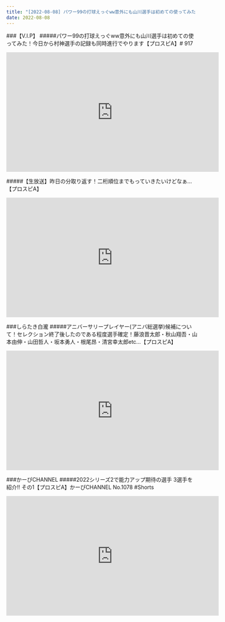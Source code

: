 ```yaml
---
title: "[2022-08-08] パワー99の打球えっぐww意外にも山川選手は初めての使ってみた！今日から村神選手の記録も同時進行でやります【プロスピA】# 917 他"
date: 2022-08-08
---
```

###【V.I.P】
#####パワー99の打球えっぐww意外にも山川選手は初めての使ってみた！今日から村神選手の記録も同時進行でやります【プロスピA】# 917
<iframe width="560" height="315" src="https://www.youtube.com/embed/CqAh1lgu2Nw" frameborder="0" allow="accelerometer; autoplay; clipboard-write; encrypted-media; gyroscope; picture-in-picture" allowfullscreen></iframe>

#####【生放送】昨日の分取り返す！二桁順位までもっていきたいけどなぁ...【プロスピA】
<iframe width="560" height="315" src="https://www.youtube.com/embed/5DXzmQcSdW0" frameborder="0" allow="accelerometer; autoplay; clipboard-write; encrypted-media; gyroscope; picture-in-picture" allowfullscreen></iframe>

###しらたき白瀧
#####アニバーサリープレイヤー(アニバ総選挙)候補について！セレクション終了後したのである程度選手確定！藤浪晋太郎・秋山翔吾・山本由伸・山田哲人・坂本勇人・根尾昂・清宮幸太郎etc…【プロスピA】
<iframe width="560" height="315" src="https://www.youtube.com/embed/qdF2EiVobuU" frameborder="0" allow="accelerometer; autoplay; clipboard-write; encrypted-media; gyroscope; picture-in-picture" allowfullscreen></iframe>

###かーぴCHANNEL
#####2022シリーズ2で能力アップ期待の選手 3選手を紹介!! その1【プロスピA】かーぴCHANNEL No.1078 #Shorts
<iframe width="560" height="315" src="https://www.youtube.com/embed/1Wp1g8SA4Hk" frameborder="0" allow="accelerometer; autoplay; clipboard-write; encrypted-media; gyroscope; picture-in-picture" allowfullscreen></iframe>


